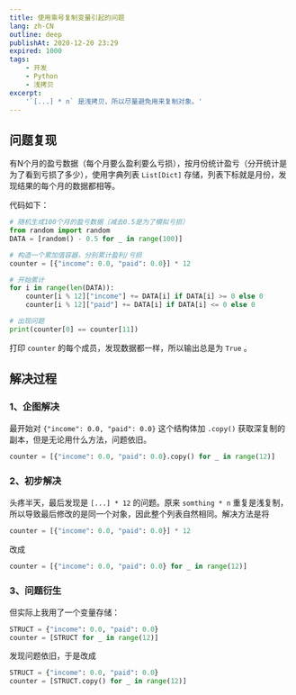 ```yaml
---
title: 使用乘号复制变量引起的问题
lang: zh-CN
outline: deep
publishAt: 2020-12-20 23:29
expired: 1000
tags:
    - 开发
    - Python
    - 浅拷贝
excerpt:
    '`[...] * n` 是浅拷贝，所以尽量避免用来复制对象。'
---
```


## 问题复现

有N个月的盈亏数据（每个月要么盈利要么亏损），按月份统计盈亏（分开统计是为了看到亏损了多少），使用字典列表 `List[Dict]` 存储，列表下标就是月份，发现结果的每个月的数据都相等。

代码如下：

```python
# 随机生成100个月的盈亏数据（减去0.5是为了模拟亏损）
from random import random
DATA = [random() - 0.5 for _ in range(100)]

# 构造一个累加值容器，分别累计盈利/亏损
counter = [{"income": 0.0, "paid": 0.0}] * 12

# 开始累计
for i in range(len(DATA)):
    counter[i % 12]["income"] += DATA[i] if DATA[i] >= 0 else 0
    counter[i % 12]["paid"] += DATA[i] if DATA[i] <= 0 else 0

# 出现问题
print(counter[0] == counter[11])
```

打印 `counter` 的每个成员，发现数据都一样，所以输出总是为 `True` 。

## 解决过程

### 1、企图解决

最开始对 `{"income": 0.0, "paid": 0.0}` 这个结构体加 `.copy()` 获取深复制的副本，但是无论用什么方法，问题依旧。

```python
counter = [{"income": 0.0, "paid": 0.0}.copy() for _ in range(12)]
```

### 2、初步解决

头疼半天，最后发现是 `[...] * 12` 的问题。原来 `somthing * n` 重复是浅复制，所以导致最后修改的是同一个对象，因此整个列表自然相同。解决方法是将

```python
counter = [{"income": 0.0, "paid": 0.0}] * 12
```

改成

```python
counter = [{"income": 0.0, "paid": 0.0} for _ in range(12)]
```

### 3、问题衍生

但实际上我用了一个变量存储：

```python
STRUCT = {"income": 0.0, "paid": 0.0}
counter = [STRUCT for _ in range(12)]
```

发现问题依旧，于是改成

```python
STRUCT = {"income": 0.0, "paid": 0.0}
counter = [STRUCT.copy() for _ in range(12)]
```


